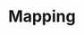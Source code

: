 ---
title: Mapping
description: The mapping industry includes the collection, processing, and distribution of maps and related data. The industry is growing, and companies are developing new technologies and services to meet consumer needs.
image: /assets/img/mapping-industry.png
---